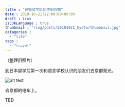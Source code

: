 ```yaml
---
title : "开始留学后初次到京都"
date : 2010-10-21T22:00:00+09:00
draft : true
isCJKLanguage : true
thumbnail : "/img/posts/20101021_kyoto/thumbnail.jpg"
catagories :
  - "life"
tags :
  - "travel"
---
```


（整理旧照片）

到日本留学后第一次和语言学校认识的朋友们去京都观光。

![alt text](/img/posts/20101021_kyoto/IMG_0348.jpg)

去京都的电车上。

TBD
